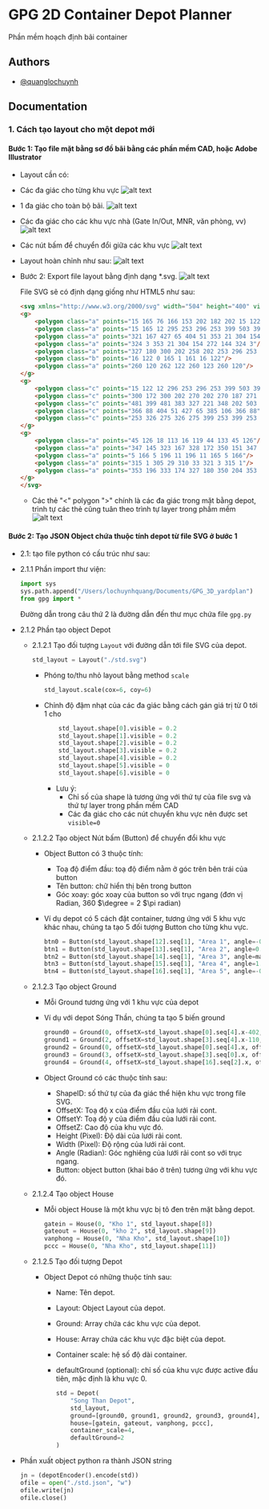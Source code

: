 
# GPG 2D Container Depot Planner

Phần mềm hoạch định bãi container

## Authors

- [@quanglochuynh](https://github.com/quanglochuynh/)

## Documentation

### 1. Cách tạo layout cho một depot mới

#### Bước 1: Tạo file mặt bằng sơ đồ bãi bằng các phần mềm CAD, hoặc Adobe Illustrator

- Layout cần có:
- Các đa giác cho từng khu vực
![alt text](https://github.com/quanglochuynh/GPG_3D_yardplan/blob/master/img/Screenshot%202022-11-18%20at%2010.32.28.png?raw=true)
- 1 đa giác cho toàn bộ bãi.
![alt text](https://github.com/quanglochuynh/GPG_3D_yardplan/blob/master/img/Screenshot%202022-11-18%20at%2010.36.47.png?raw=true)
- Các đa giác cho các khu vực nhà (Gate In/Out, MNR, văn phòng, vv)
![alt text](https://github.com/quanglochuynh/GPG_3D_yardplan/blob/master/img/Screenshot%202022-11-18%20at%2010.44.15.png?raw=true)
- Các nút bấm để chuyển đổi giữa các khu vực
![alt text](https://github.com/quanglochuynh/GPG_3D_yardplan/blob/master/img/Screenshot%202022-11-18%20at%2010.46.19.png?raw=true)
- Layout hoàn chỉnh như sau:
![alt text](https://github.com/quanglochuynh/GPG_3D_yardplan/blob/master/img/Screenshot%202022-11-18%20at%2010.52.06.png?raw=true)
- Bước 2: Export file layout bằng định dạng *.svg.
![alt text](https://github.com/quanglochuynh/GPG_3D_yardplan/blob/master/img/Screenshot%202022-11-18%20at%2010.59.38.png?raw=true)

    File SVG sẽ có định dạng giống như HTML5 như sau:

    ```html
    <svg xmlns="http://www.w3.org/2000/svg" width="504" height="400" viewBox="0 0 504 400">
    <g>
        <polygon class="a" points="15 165 76 166 153 202 182 202 15 122 15 165"/>
        <polygon class="a" points="15 165 12 295 253 296 253 399 503 399 503 368 348 202 322 175 321 167 304 154 272 144 260 178 258 188 258 202 153 202 76 166 15 165"/>
        <polygon class="a" points="321 167 427 65 404 51 353 21 304 154 304 154 321 167"/>
        <polygon class="a" points="324 3 353 21 304 154 272 144 324 3"/>
        <polygon class="a" points="327 180 300 202 258 202 253 296 253 399 503 399 503 368 327 180"/>
        <polygon class="b" points="16 122 0 165 1 161 16 122"/>
        <polygon class="a" points="260 120 262 122 260 123 260 120"/>
    </g>
    <g>
        <polygon class="c" points="15 122 12 296 253 296 253 399 503 399 503 368 322 175 321 167 427 65 324 3 260 178 258 188 258 202 182 202 15 122"/>
        <polygon class="c" points="300 172 300 202 270 202 270 187 271 183 277 168 280 166 300 172"/>
        <polygon class="c" points="481 399 481 383 327 221 348 202 503 368 503 399 481 399"/>
        <polygon class="c" points="366 88 404 51 427 65 385 106 366 88"/>
        <polygon class="c" points="253 326 275 326 275 399 253 399 253 326"/>
    </g>
    <g>
        <polygon class="a" points="45 126 18 113 16 119 44 133 45 126"/>
        <polygon class="a" points="347 145 323 167 328 172 350 151 347 145"/>
        <polygon class="a" points="5 166 5 196 11 196 11 165 5 166"/>
        <polygon class="a" points="315 1 305 29 310 33 321 3 315 1"/>
        <polygon class="a" points="353 196 333 174 327 180 350 204 353 196"/>
    </g>
    </svg>
    ```

  - Các thẻ "<" polygon ">" chính là các đa giác trong mặt bằng depot, trình tự các thẻ cũng tuân theo trình tự layer trong phầm mềm
    ![alt text](https://github.com/quanglochuynh/GPG_3D_yardplan/blob/master/img/Screenshot%202022-11-18%20at%2011.21.06.png?raw=true)

#### Bước 2: Tạo JSON Object chứa thuộc tính depot từ file SVG ở bước 1

- 2.1: tạo file python có cấu trúc như sau:
- 2.1.1 Phần import thư viện:

    ```python
    import sys
    sys.path.append("/Users/lochuynhquang/Documents/GPG_3D_yardplan")
    from gpg import *
    ```

    Đường dẫn trong câu thứ 2 là đường dẫn đến thư mục chứa file `gpg.py`
- 2.1.2 Phần tạo object Depot

  - 2.1.2.1 Tạo đối tượng `Layout` với đường dẫn tới file SVG của depot.

    ```python
    std_layout = Layout("./std.svg")
    ```

    - Phóng to/thu nhỏ layout bằng method `scale`

        ```python
        std_layout.scale(cox=6, coy=6)
        ```

    - Chỉnh độ đậm nhạt của các đa giác bằng cách gán giá trị từ 0 tới 1 cho

        ```python
            std_layout.shape[0].visible = 0.2
            std_layout.shape[1].visible = 0.2
            std_layout.shape[2].visible = 0.2
            std_layout.shape[3].visible = 0.2
            std_layout.shape[4].visible = 0.2
            std_layout.shape[5].visible = 0
            std_layout.shape[6].visible = 0
        ```

      - Lưu ý:
        - Chỉ số của shape là tương ứng với thứ tự của file svg và thứ tự layer trong phần mềm CAD
        - Các đa giác cho các nút chuyển khu vực nên được set `visible=0`

  - 2.1.2.2 Tạo object Nút bấm (Button) để chuyển đổi khu vực

    - Object Button có 3 thuộc tính:
      - Toạ độ điểm đầu: toạ độ điểm nằm ở góc trên bên trái của button
      - Tên button: chữ hiển thị bên trong button
      - Góc xoay: góc xoay của button so với trục ngang (đơn vị Radian, 360 $\degree = 2 $\pi radian)

    - Ví dụ depot có 5 cách đặt container, tương ứng với 5 khu vực khác nhau, chúng ta tạo 5 đối tượng Button cho từng khu vực.

        ```python
        btn0 = Button(std_layout.shape[12].seq[1], "Area 1", angle=-0.44378560551852564)
        btn1 = Button(std_layout.shape[13].seq[1], "Area 2", angle=0.7549448708775051)
        btn2 = Button(std_layout.shape[14].seq[1], "Area 3", angle=math.pi/2)
        btn3 = Button(std_layout.shape[15].seq[1], "Area 4", angle=1.2217304763960306)
        btn4 = Button(std_layout.shape[16].seq[1], "Area 5", angle=-0.8158514559173915)
        ```

  - 2.1.2.3 Tạo object Ground
    - Mỗi Ground tương ứng với 1 khu vực của depot
    - Ví dụ với depot Sóng Thần, chúng ta tạo 5 biến ground

        ```python
        ground0 = Ground(0, offsetX=std_layout.shape[0].seq[4].x-402, offsetY=std_layout.shape[0].seq[4].y-421, height=1680, width=920,  angle=1.127010721276371, button=btn0)
        ground1 = Ground(2, offsetX=std_layout.shape[3].seq[4].x-110, offsetY=std_layout.shape[3].seq[4].y-86,  height=880,  width=680,  angle=-0.8158514559173915, button=btn1)
        ground2 = Ground(0, offsetX=std_layout.shape[0].seq[4].x, offsetY=std_layout.shape[0].seq[4].y,         height=1640, width=2800, angle=0, button=btn2)
        ground3 = Ground(3, offsetX=std_layout.shape[3].seq[0].x, offsetY=std_layout.shape[3].seq[0].y,         height=960,  width=600,  angle=-0.3490658503988659, button=btn3)
        ground4 = Ground(4, offsetX=std_layout.shape[16].seq[2].x, offsetY=std_layout.shape[16].seq[2].y,       height=1200, width=1600, angle=-0.8158514559173915, button=btn4)
        ```

    - Object Ground có các thuộc tính sau:
      - ShapeID: số thứ tự của đa giác thể hiện khu vực trong file SVG.
      - OffsetX: Toạ độ x của điểm đầu của lưới rải cont.
      - OffsetY: Toạ độ y của điểm đầu của lưới rải cont.
      - OffsetZ: Cao độ của khu vực đó.
      - Height (Pixel): Độ dài của lưới rải cont.
      - Width (Pixel): Độ rộng của lưới rải cont.
      - Angle (Radian): Góc nghiêng của lưới rải cont so với trục ngang.
      - Button: object button (khai báo ở trên) tương ứng với khu vực đó.
  - 2.1.2.4 Tạo object House
    - Mỗi object House là một khu vực bị tô đen trên mặt bằng depot.

        ```python
        gatein = House(0, "Kho 1", std_layout.shape[8])
        gateout = House(0, "kho 2", std_layout.shape[9])
        vanphong = House(0, "Nha Kho", std_layout.shape[10])
        pccc = House(0, "Nha Kho", std_layout.shape[11])
        ```

  - 2.1.2.5 Tạo đối tượng Depot
    - Object Depot có những thuộc tính sau:
      - Name: Tên depot.
      - Layout: Object Layout của depot.
      - Ground: Array chứa các khu vực của depot.
      - House: Array chứa các khu vực đặc biệt của depot.
      - Container scale: hệ số độ dài container.
      - defaultGround (optional): chỉ số của khu vực được active đầu tiên, mặc định là khu vực 0.

        ```python
        std = Depot(
            "Song Than Depot", 
            std_layout, 
            ground=[ground0, ground1, ground2, ground3, ground4], 
            house=[gatein, gateout, vanphong, pccc], 
            container_scale=4,
            defaultGround=2
        )
        ```

- Phần xuất object python ra thành JSON string

    ```python
    jn = (depotEncoder().encode(std))
    ofile = open("./std.json", "w")
    ofile.write(jn)
    ofile.close()
    ```

